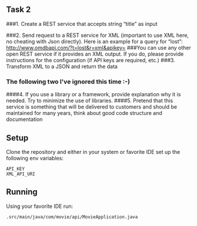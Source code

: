 ## Task 2

###1. Create a REST service that accepts string “title” as input

###2. Send request to a REST service for XML (important to use XML here, no cheating with Json directly). Here is an example for a query for “lost”: http://www.omdbapi.com/?t=lost&r=xml&apikey=<API key>
###You can use any other open REST service if it provides an XML output. If you do, please provide instructions for the configuration (if API keys are required, etc.)
###3. Transform XML to a JSON and return the data


### The following two I've ignored this time :-)
####4. If you use a library or a framework, provide explanation why it is needed. Try to minimize the use of libraries.
####5. Pretend that this service is something that will be delivered to customers and should be maintained for many years, think about good code structure and documentation

## Setup
Clone the repository and either in your system or favorite IDE set up the following env variables:
```
API_KEY
XML_API_URI
```
## Running
Using your favorite IDE run:
```
.src/main/java/com/movie/api/MovieApplication.java
```